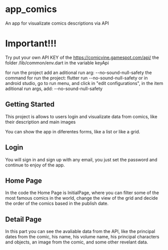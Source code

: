 # app_comics

An app for visualizate comics descriptions via API

# Important!!!
Try put your own API KEY of the https://comicvine.gamespot.com/api/
the folder /lib/common/env.dart in the variable keyApi

for run the project add an aditional run arg: --no-sound-null-safety
the command for run the project: flutter run --no-sound-null-safety
or in android studio, go to run menu, and click in "edit configurations", in the item aditional run args, add: --no-sound-null-safety

## Getting Started

This project is allows to users login and visualizate data from comics, like their description and main images

You can show the app in diferentes forms, like a list or like a grid.

## Login

You will sign in and sign up with any email, you just set the password and continue to enjoy of the app.

## Home Page

In the code the Home Page is InitialPage, where you can filter some of the most famous comics in the world, change the view of the grid and decide the order of the comics based in the publish date.

## Detail Page

In this part you can see the avaliable data from the API, like the principal dates from the comic, his name, his volume name, his principal characters and objects, an image from the comic, and some other revelant data.
